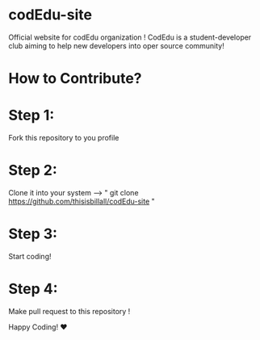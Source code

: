 # codEdu-site

Official website for codEdu organization !
CodEdu is a student-developer club aiming to help new developers into oper source community!

# How to Contribute?
# Step 1:
Fork this repository to you profile
# Step 2:
Clone it into your system --> " git clone https://github.com/thisisbillall/codEdu-site "
# Step 3:
Start coding!
# Step 4:
Make pull request to this repository !

Happy Coding! ❤️️
